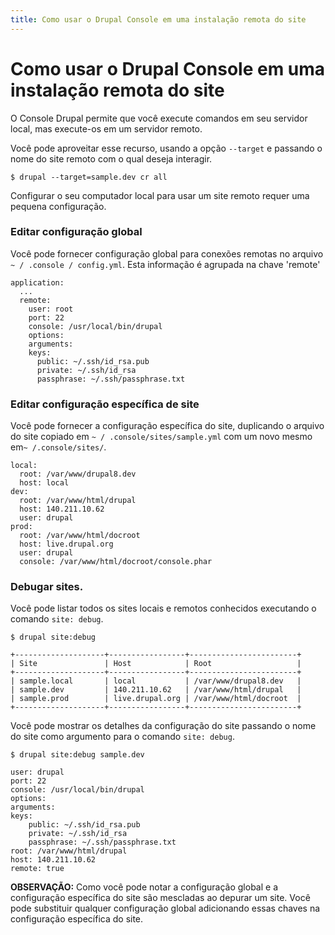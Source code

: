 ```yaml
---
title: Como usar o Drupal Console em uma instalação remota do site
---
```

# Como usar o Drupal Console em uma instalação remota do site

O Console Drupal permite que você execute comandos em seu servidor local, mas execute-os em um servidor remoto.

Você pode aproveitar esse recurso, usando a opção `--target` e passando o nome do site remoto com o qual deseja interagir.  
```
$ drupal --target=sample.dev cr all
```

Configurar o seu computador local para usar um site remoto requer uma pequena configuração.

### Editar configuração global 
Você pode fornecer configuração global para conexões remotas no arquivo `~ / .console / config.yml`. Esta informação é agrupada na chave 'remote'

```
application:
  ...
  remote:
    user: root
    port: 22
    console: /usr/local/bin/drupal
    options:
    arguments:
    keys:
      public: ~/.ssh/id_rsa.pub
      private: ~/.ssh/id_rsa
      passphrase: ~/.ssh/passphrase.txt
```

### Editar configuração específica de site
Você pode fornecer a configuração específica do site, duplicando o arquivo do site copiado em `~ / .console/sites/sample.yml` com um novo mesmo em` ~ /.console/sites/ `.

```
local:
  root: /var/www/drupal8.dev
  host: local
dev:
  root: /var/www/html/drupal
  host: 140.211.10.62
  user: drupal
prod:
  root: /var/www/html/docroot
  host: live.drupal.org
  user: drupal
  console: /var/www/html/docroot/console.phar
```

### Debugar sites.
Você pode listar todos os sites locais e remotos conhecidos executando o comando `site: debug`.
```
$ drupal site:debug

+--------------------+-----------------+------------------------+
| Site               | Host            | Root                   |
+--------------------+-----------------+------------------------+
| sample.local       | local           | /var/www/drupal8.dev   |
| sample.dev         | 140.211.10.62   | /var/www/html/drupal   |
| sample.prod        | live.drupal.org | /var/www/html/docroot  |
+--------------------+-----------------+------------------------+
```

Você pode mostrar os detalhes da configuração do site passando o nome do site como argumento para o comando `site: debug`. 
```
$ drupal site:debug sample.dev

user: drupal
port: 22
console: /usr/local/bin/drupal
options:
arguments: 
keys:
    public: ~/.ssh/id_rsa.pub
    private: ~/.ssh/id_rsa
    passphrase: ~/.ssh/passphrase.txt
root: /var/www/html/drupal
host: 140.211.10.62
remote: true
```

**OBSERVAÇÃO:** Como você pode notar a configuração global e a configuração específica do site são mescladas ao depurar um site. Você pode substituir qualquer configuração global adicionando essas chaves na configuração específica do site.  
